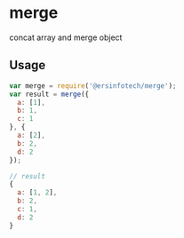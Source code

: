 # merge

concat array and merge object

## Usage

```js
var merge = require('@ersinfotech/merge');
var result = merge({
  a: [1],
  b: 1,
  c: 1
}, {
  a: [2],
  b: 2,
  d: 2
});

// result
{
  a: [1, 2],
  b: 2,
  c: 1,
  d: 2
}
```
